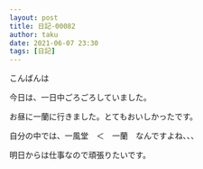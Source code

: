 ```yaml
---
layout: post
title: 日記-00082
author: taku
date: 2021-06-07 23:30
tags: [日記]
---
```


こんばんは

今日は、一日中ごろごろしていました。

お昼に一蘭に行きました。とてもおいしかったです。

自分の中では、一風堂　＜　一蘭　なんですよね、、、

明日からは仕事なので頑張りたいです。